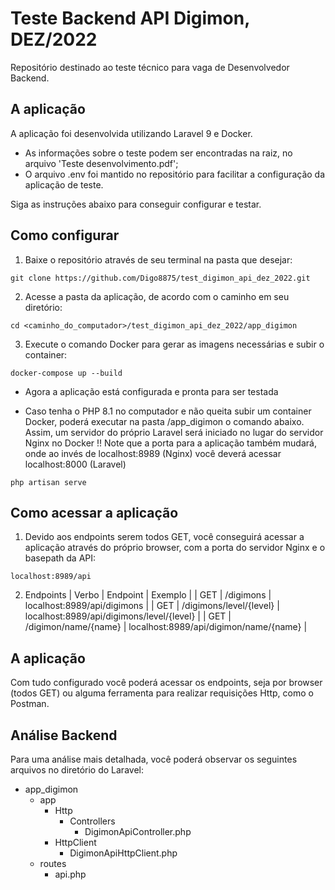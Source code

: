 # Teste Backend API Digimon, DEZ/2022

Repositório destinado ao teste técnico para vaga de Desenvolvedor Backend.


## A aplicação
A aplicação foi desenvolvida utilizando Laravel 9 e Docker.

- As informações sobre o teste podem ser encontradas na raiz, no arquivo 'Teste desenvolvimento.pdf';
- O arquivo .env foi mantido no repositório para facilitar a configuração da aplicação de teste.

Siga as instruções abaixo para conseguir configurar e testar.


## Como configurar
1. Baixe o repositório através de seu terminal na pasta que desejar:
```
git clone https://github.com/Digo8875/test_digimon_api_dez_2022.git
```

2. Acesse a pasta da aplicação, de acordo com o caminho em seu diretório:
```
cd <caminho_do_computador>/test_digimon_api_dez_2022/app_digimon
```

3. Execute o comando Docker para gerar as imagens necessárias e subir o container:
```
docker-compose up --build
```

* Agora a aplicação está configurada e pronta para ser testada

* Caso tenha o PHP 8.1 no computador e não queita subir um container Docker, poderá executar na pasta /app_digimon o comando abaixo.
Assim, um servidor do próprio Laravel será iniciado no lugar do servidor Nginx no Docker
!! Note que a porta para a aplicação também mudará, onde ao invés de localhost:8989 (Nginx) você deverá acessar localhost:8000 (Laravel)
```
php artisan serve
```


## Como acessar a aplicação
1. Devido aos endpoints serem todos GET, você conseguirá acessar a aplicação através do próprio browser, com a porta do servidor Nginx e o basepath da API:
```
localhost:8989/api
```

2. Endpoints
| Verbo | Endpoint | Exemplo |
| GET | /digimons | localhost:8989/api/digimons |
| GET | /digimons/level/{level} | localhost:8989/api/digimons/level/{level} |
| GET | /digimon/name/{name} | localhost:8989/api/digimon/name/{name} |


## A aplicação
Com tudo configurado você poderá acessar os endpoints, seja por browser (todos GET) ou alguma ferramenta para realizar requisições Http, como o Postman.


## Análise Backend
Para uma análise mais detalhada, você poderá observar os seguintes arquivos no diretório do Laravel:

- app_digimon
    - app
        - Http 
            - Controllers
                - DigimonApiController.php
        - HttpClient
            - DigimonApiHttpClient.php
    - routes
        - api.php